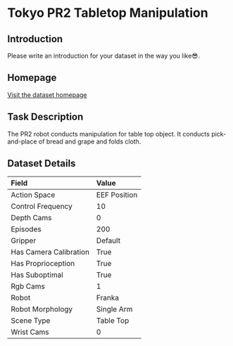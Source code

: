 # Tokyo PR2 Tabletop Manipulation


## Introduction

Please write an introduction for your dataset in the way you like:sunglasses:.


## Homepage

[Visit the dataset homepage](https://github.com/ojh6404/rlds_dataset_builder.git)


## Task Description

The PR2 robot conducts manipulation for table top object. It conducts pick-and-place of bread and grape and folds cloth.


## Dataset Details

| Field                            | Value                    |
|:---------------------------------|:-------------------------|
| Action Space                     | EEF Position           |
| Control Frequency                     | 10           |
| Depth Cams                     | 0           |
| Episodes                     | 200           |
| Gripper                     | Default           |
| Has Camera Calibration                     | True           |
| Has Proprioception                     | True           |
| Has Suboptimal                     | True           |
| Rgb Cams                     | 1           |
| Robot                     | Franka           |
| Robot Morphology                     | Single Arm           |
| Scene Type                     | Table Top           |
| Wrist Cams                     | 0           |



